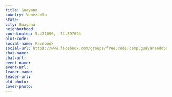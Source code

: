 ```yaml
---
title: Guayana
country: Venezuela
state: 
city: Guayana
neighborhood: 
coordinates: 5.471696, -74.897694
plus-code:
social-name: Facebook
social-url: https://www.facebook.com/groups/free.code.camp.guayanaedobolivar
chat-name:
chat-url:
event-name:
event-url:
leader-name:
leader-url:
old-photo: 
cover-photo:
---
```

